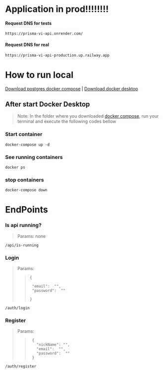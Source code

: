 # Application in prod!!!!!!!!

#### Request DNS for tests
    https://prisma-vi-api.onrender.com/
#### Request DNS for real
    https://prisma-vi-api-production.up.railway.app
# How to run local

[Download postgres docker compose](https://github.com/SamuelSoaresSilva/postgres-docker/blob/compose/docker-compose.yaml) | [Download docker desktop](https://www.docker.com/products/docker-desktop/)

## After start Docker Desktop
>Note: In the folder where you downloaded [docker compose](https://github.com/SamuelSoaresSilva/postgres-docker/blob/compose/docker-compose.yaml), run your terminal and execute the following codes bellow
### Start container

```
docker-compose up -d
```

### See running containers 

```
docker ps
```

### stop containers 

```
docker-compose down
```

# EndPoints

### Is api running?
> Params: none
```
/api/is-running
```

### Login
> Params:
>>     {
>> 
>>      "email":  "",
>>      "password":  ""
>> 
>>     }
```
/auth/login
```

### Register
> Params:
>>      {
>>        "nickName": "",
>>        "email":  "",
>>        "password":  ""
>>      }
```
/auth/register
```


